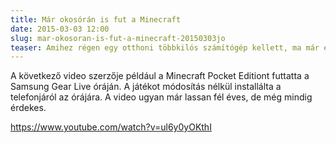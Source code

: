 ```yaml
---
title: Már okosórán is fut a Minecraft
date: 2015-03-03 12:00
slug: mar-okosoran-is-fut-a-minecraft-20150303jo
teaser: Amihez régen egy otthoni többkilós számítógép kellett, ma már elfut egy egyszerű néhány grammos okosórán.
---
```


A következő video szerzője például a Minecraft Pocket Editiont futtatta a Samsung Gear Live óráján. A játékot módosítás nélkül installálta a telefonjáról az órájára. A video ugyan már lassan fél éves, de még mindig érdekes.

https://www.youtube.com/watch?v=ul6y0yOKthI
